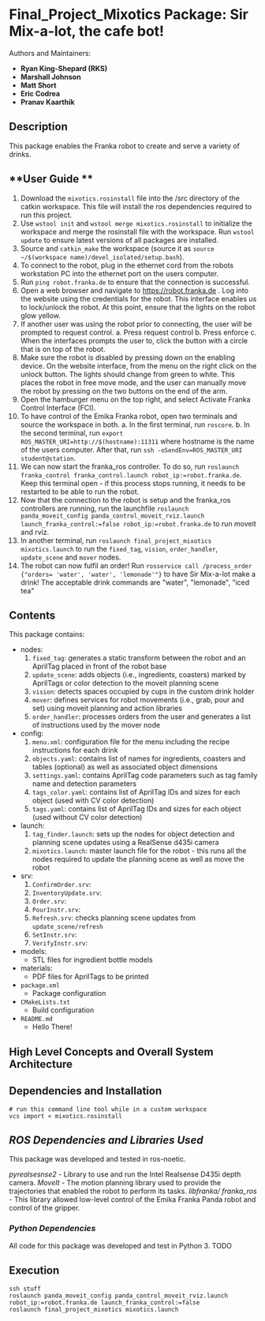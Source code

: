 # Final_Project_Mixotics Package: Sir Mix-a-lot, the cafe bot!

Authors and Maintainers: 
- **Ryan King-Shepard (RKS)**
- **Marshall Johnson**
- **Matt Short**
- **Eric Codrea**
- **Pranav Kaarthik**  

## **Description**
This package enables the Franka robot to create and serve a variety of drinks.

## **User Guide **

1. Download the `mixotics.rosinstall` file into the /src directory of the catkin workspace. This file will install the ros dependencies required to run this project.
2. Use `wstool init` and `wstool merge mixotics.rosinstall` to initialize the workspace and merge the rosinstall file with the workspace. Run `wstool update` to ensure latest versions of all packages are installed.
3. Source and `catkin_make` the workspace (source it as `source ~/$(workspace name)/devel_isolated/setup.bash`).
4. To connect to the robot, plug in the ethernet cord from the robots workstation PC into the ethernet port on the users computer.
5. Run `ping robot.franka.de` to ensure that the connection is successful.
6. Open a web browser and navigate to https://robot.franka.de . Log into the website using the credentials for the robot. This interface enables us to lock/unlock the robot. At this point, ensure that the lights on the robot glow yellow.
7. If another user was using the robot prior to connecting, the user will be prompted to request control.
    a. Press request control
    b. Press enforce
    c. When the interfaces prompts the user to, click the button with a circle that is on top of the robot.
8. Make sure the robot is disabled by pressing down on the enabling device. On the website interface, from the menu on the right click on the unlock button. The lights should change from green to white. This places the robot in free move mode, and the user can manually move the robot by pressing on the two buttons on the end of the arm.
9. Open the hamburger menu on the top right, and select Activate Franka Control Interface (FCI).
10. To have control of the Emika Franka robot, open two terminals and source the workspace in both.
    a. In the first terminal, run `roscore`.
    b. In the second terminal, run `export ROS_MASTER_URI=http://$(hostname):11311` where hostname is the name of the users computer. After that, run `ssh -oSendEnv=ROS_MASTER_URI student@station`.
11. We can now start the franka_ros controller. To do so, run `roslaunch franka_control franka_control.launch robot_ip:=robot.franka.de`. Keep this terminal open - if this process stops running, it needs to be restarted to be able to run the robot.
12. Now that the connection to the robot is setup and the franka_ros controllers are running, run the launchfile `roslaunch panda_moveit_config panda_control_moveit_rviz.launch launch_franka_control:=false robot_ip:=robot.franka.de` to run moveit and rviz.
13. In another terminal, run `roslaunch final_project_mixotics mixotics.launch` to run the `fixed_tag`, `vision`, `order_handler`, `update_scene` and `mover` nodes.
14. The robot can now fulfil an order! Run `rosservice call /process_order {"orders= 'water', 'water', 'lemonade'"}` to have Sir Mix-a-lot make a drink! The acceptable drink commands are "water", "lemonade", "iced tea"


## Contents

This package contains:

- nodes:
    1. `fixed_tag`: generates a static transform between the robot and an AprilTag placed in front of the robot base
    2. `update_scene`: adds objects (i.e., ingredients, coasters) marked by AprilTags or color detection to the moveit planning scene
    3. `vision`: detects spaces occupied by cups in the custom drink holder
    4. `mover`: defines services for robot movements (i.e., grab, pour and set) using moveit planning and action libraries
    5. `order_handler`: processes orders from the user and generates a list of instructions used by the mover node
- config:
    1. `menu.xml`: configuration file for the menu including the recipe instructions for each drink
    2. `objects.yaml`: contains list of names for ingredients, coasters and tables (optional) as well as associated object dimensions
    3. `settings.yaml`: contains AprilTag code parameters such as tag family name and detection parameters
    4. `tags_color.yaml`: contains list of AprilTag IDs and sizes for each object (used with CV color detection)
    5. `tags.yaml`: contains list of AprilTag IDs and sizes for each object (used without CV color detection)
- launch: 
    1. `tag_finder.launch`: sets up the nodes for object detection and planning scene updates using a RealSense d435i camera
    2. `mixotics.launch`: master launch file for the robot - this runs all the nodes required to update the planning scene as well as move the robot 
- srv:
    1. `ConfirmOrder.srv`: 
    2. `InventoryUpdate.srv`: 
    3. `Order.srv`:
    4. `PourInstr.srv`:
    5. `Refresh.srv`: checks planning scene updates from `update_scene/refresh`
    6. `SetInstr.srv`:
    7. `VerifyInstr.srv`:
- models:
    * STL files for ingredient bottle models 
- materials:
    * PDF files for AprilTags to be printed
- `package.xml`
    * Package configuration
- `CMakeLists.txt`
    * Build configuration
- `README.md`
    * Hello There!


## High Level Concepts and Overall System Architecture

## **Dependencies and Installation**
```
# run this command line tool while in a custom workspace
vcs import < mixotics.rosinstall
```


## *ROS Dependencies and Libraries Used*
This package was developed and tested in ros-noetic. 

 *pyrealsesnse2* - Library to use and run the Intel Realsense D435i depth camera.
 *MoveIt* - The motion planning library used to provide the trajectories that enabled the robot to perform its tasks.
 *libfranka/ franka_ros* - This library allowed  low-level control of the Emika Franka Panda robot and control of the gripper.



### *Python Dependencies*
All code for this package was developed and test in Python 3. TODO  

## **Execution**
```
ssh stuff
roslaunch panda_moveit_config panda_control_moveit_rviz.launch robot_ip:=robot.franka.de launch_franka_control:=false
roslaunch final_project_mixotics mixotics.launch
```
